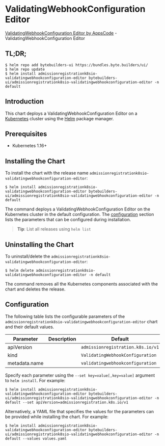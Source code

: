 # ValidatingWebhookConfiguration Editor

[ValidatingWebhookConfiguration Editor by AppsCode](https://byte.builders) - ValidatingWebhookConfiguration Editor

## TL;DR;

```console
$ helm repo add bytebuilders-ui https://bundles.byte.builders/ui/
$ helm repo update
$ helm install admissionregistrationk8sio-validatingwebhookconfiguration-editor bytebuilders-ui/admissionregistrationk8sio-validatingwebhookconfiguration-editor -n default
```

## Introduction

This chart deploys a ValidatingWebhookConfiguration Editor on a [Kubernetes](http://kubernetes.io) cluster using the [Helm](https://helm.sh) package manager.

## Prerequisites

- Kubernetes 1.16+

## Installing the Chart

To install the chart with the release name `admissionregistrationk8sio-validatingwebhookconfiguration-editor`:

```console
$ helm install admissionregistrationk8sio-validatingwebhookconfiguration-editor bytebuilders-ui/admissionregistrationk8sio-validatingwebhookconfiguration-editor -n default
```

The command deploys a ValidatingWebhookConfiguration Editor on the Kubernetes cluster in the default configuration. The [configuration](#configuration) section lists the parameters that can be configured during installation.

> **Tip**: List all releases using `helm list`

## Uninstalling the Chart

To uninstall/delete the `admissionregistrationk8sio-validatingwebhookconfiguration-editor`:

```console
$ helm delete admissionregistrationk8sio-validatingwebhookconfiguration-editor -n default
```

The command removes all the Kubernetes components associated with the chart and deletes the release.

## Configuration

The following table lists the configurable parameters of the `admissionregistrationk8sio-validatingwebhookconfiguration-editor` chart and their default values.

|   Parameter   | Description |              Default              |
|---------------|-------------|-----------------------------------|
| apiVersion    |             | `admissionregistration.k8s.io/v1` |
| kind          |             | `ValidatingWebhookConfiguration`  |
| metadata.name |             | `validatingwebhookconfiguration`  |


Specify each parameter using the `--set key=value[,key=value]` argument to `helm install`. For example:

```console
$ helm install admissionregistrationk8sio-validatingwebhookconfiguration-editor bytebuilders-ui/admissionregistrationk8sio-validatingwebhookconfiguration-editor -n default --set apiVersion=admissionregistration.k8s.io/v1
```

Alternatively, a YAML file that specifies the values for the parameters can be provided while
installing the chart. For example:

```console
$ helm install admissionregistrationk8sio-validatingwebhookconfiguration-editor bytebuilders-ui/admissionregistrationk8sio-validatingwebhookconfiguration-editor -n default --values values.yaml
```
